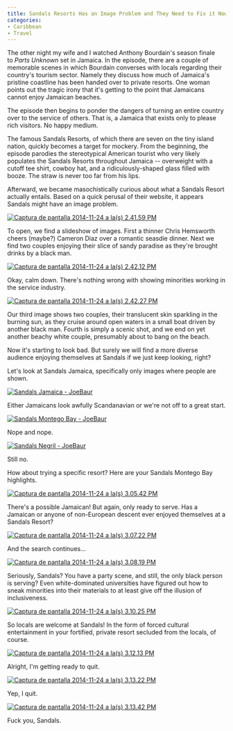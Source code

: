 ```yaml
---
title: Sandals Resorts Has an Image Problem and They Need to Fix it Now
categories:
- Caribbean
- Travel
---
```


The other night my wife and I watched Anthony Bourdain's season finale to _Parts Unknown_ set in Jamaica. In the episode, there are a couple of memorable scenes in which Bourdain converses with locals regarding their country's tourism sector. Namely they discuss how much of Jamaica's pristine coastline has been handed over to private resorts. One woman points out the tragic irony that it's getting to the point that Jamaicans cannot enjoy Jamaican beaches.<!-- more -->

The episode then begins to ponder the dangers of turning an entire country over to the service of others. That is, a Jamaica that exists only to please rich visitors. No happy medium.

The famous Sandals Resorts, of which there are seven on the tiny island nation, quickly becomes a target for mockery. From the beginning, the episode parodies the stereotypical American tourist who very likely populates the Sandals Resorts throughout Jamaica -- overweight with a cutoff tee shirt, cowboy hat, and a ridiculously-shaped glass filled with booze. The straw is never too far from his lips.

Afterward, we became masochistically curious about what a Sandals Resort actually entails. Based on a quick perusal of their website, it appears Sandals might have an image problem.

[![Captura de pantalla 2014-11-24 a la(s) 2.41.59 PM](/wp-content/uploads/2014/11/_d_improd_/Captura-de-pantalla-2014-11-24-a-las-2.41.59-PM-1024x445_f_improf_600x260.png)](https://withoutapath.com/wp-content/uploads/2014/11/Captura-de-pantalla-2014-11-24-a-las-2.41.59-PM.png)

To open, we find a slideshow of images. First a thinner Chris Hemsworth cheers (maybe?) Cameron Diaz over a romantic seasdie dinner. Next we find two couples enjoying their slice of sandy paradise as they're brought drinks by a black man.

[![Captura de pantalla 2014-11-24 a la(s) 2.42.12 PM](https://withoutapath.com/wp-content/uploads/2014/11/Captura-de-pantalla-2014-11-24-a-las-2.42.12-PM-1024x479.png)](https://withoutapath.com/wp-content/uploads/2014/11/Captura-de-pantalla-2014-11-24-a-las-2.42.12-PM.png)

Okay, calm down. There's nothing wrong with showing minorities working in the service industry.

[![Captura de pantalla 2014-11-24 a la(s) 2.42.27 PM](https://withoutapath.com/wp-content/uploads/2014/11/Captura-de-pantalla-2014-11-24-a-las-2.42.27-PM-1024x444.png)](https://withoutapath.com/wp-content/uploads/2014/11/Captura-de-pantalla-2014-11-24-a-las-2.42.27-PM.png)

Our third image shows two couples, their translucent skin sparkling in the burning sun, as they cruise around open waters in a small boat driven by another black man. Fourth is simply a scenic shot, and we end on yet another beachy white couple, presumably about to bang on the beach.

Now it's starting to look bad. But surely we will find a more diverse audience enjoying themselves at Sandals if we just keep looking, right?

Let's look at Sandals Jamaica, specifically only images where people are shown.

[![Sandals Jamaica - JoeBaur](https://withoutapath.com/wp-content/uploads/2014/11/Captura-de-pantalla-2014-11-24-a-las-2.59.15-PM.png)](https://withoutapath.com/wp-content/uploads/2014/11/Captura-de-pantalla-2014-11-24-a-las-2.59.15-PM.png)

Either Jamaicans look awfully Scandanavian or we're not off to a great start.

[![Sandals Montego Bay - JoeBaur ](/wp-content/uploads/2014/11/_d_improd_/Captura-de-pantalla-2014-11-24-a-las-2.59.34-PM_f_improf_370x472.png)](https://withoutapath.com/wp-content/uploads/2014/11/Captura-de-pantalla-2014-11-24-a-las-2.59.34-PM.png)

Nope and nope.

[![Sandals Negril - JoeBaur](/wp-content/uploads/2014/11/_d_improd_/Captura-de-pantalla-2014-11-24-a-las-3.00.14-PM_f_improf_448x346.png)](https://withoutapath.com/wp-content/uploads/2014/11/Captura-de-pantalla-2014-11-24-a-las-3.00.14-PM.png)

Still no.

How about trying a specific resort? Here are your Sandals Montego Bay highlights.

[![Captura de pantalla 2014-11-24 a la(s) 3.05.42 PM](https://withoutapath.com/wp-content/uploads/2014/11/Captura-de-pantalla-2014-11-24-a-las-3.05.42-PM.png)](https://withoutapath.com/wp-content/uploads/2014/11/Captura-de-pantalla-2014-11-24-a-las-3.05.42-PM.png)

There's a possible Jamaican! But again, only ready to serve. Has a Jamaican or anyone of non-European descent ever enjoyed themselves at a Sandals Resort?

[![Captura de pantalla 2014-11-24 a la(s) 3.07.22 PM](https://withoutapath.com/wp-content/uploads/2014/11/Captura-de-pantalla-2014-11-24-a-las-3.07.22-PM.png)](https://withoutapath.com/wp-content/uploads/2014/11/Captura-de-pantalla-2014-11-24-a-las-3.07.22-PM.png)

And the search continues...

[![Captura de pantalla 2014-11-24 a la(s) 3.08.19 PM](https://withoutapath.com/wp-content/uploads/2014/11/Captura-de-pantalla-2014-11-24-a-las-3.08.19-PM.png)](https://withoutapath.com/wp-content/uploads/2014/11/Captura-de-pantalla-2014-11-24-a-las-3.08.19-PM.png)

Seriously, Sandals? You have a party scene, and still, the only black person is serving? Even white-dominated universities have figured out how to sneak minorities into their materials to at least give off the illusion of inclusiveness.

[![Captura de pantalla 2014-11-24 a la(s) 3.10.25 PM](https://withoutapath.com/wp-content/uploads/2014/11/Captura-de-pantalla-2014-11-24-a-las-3.10.25-PM.png)](https://withoutapath.com/wp-content/uploads/2014/11/Captura-de-pantalla-2014-11-24-a-las-3.10.25-PM.png)

So locals are welcome at Sandals! In the form of forced cultural entertainment in your fortified, private resort secluded from the locals, of course.

[![Captura de pantalla 2014-11-24 a la(s) 3.12.13 PM](https://withoutapath.com/wp-content/uploads/2014/11/Captura-de-pantalla-2014-11-24-a-las-3.12.13-PM.png)](https://withoutapath.com/wp-content/uploads/2014/11/Captura-de-pantalla-2014-11-24-a-las-3.12.13-PM.png)

Alright, I'm getting ready to quit.

[![Captura de pantalla 2014-11-24 a la(s) 3.13.22 PM](https://withoutapath.com/wp-content/uploads/2014/11/Captura-de-pantalla-2014-11-24-a-las-3.13.22-PM.png)](https://withoutapath.com/wp-content/uploads/2014/11/Captura-de-pantalla-2014-11-24-a-las-3.13.22-PM.png)

Yep, I quit.

[![Captura de pantalla 2014-11-24 a la(s) 3.13.42 PM](https://withoutapath.com/wp-content/uploads/2014/11/Captura-de-pantalla-2014-11-24-a-las-3.13.42-PM.png)](https://withoutapath.com/wp-content/uploads/2014/11/Captura-de-pantalla-2014-11-24-a-las-3.13.42-PM.png)

Fuck you, Sandals.
